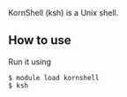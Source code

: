 KornShell (ksh) is a Unix shell.


## How to use

Run it using
```
$ module load kornshell
$ ksh
```
